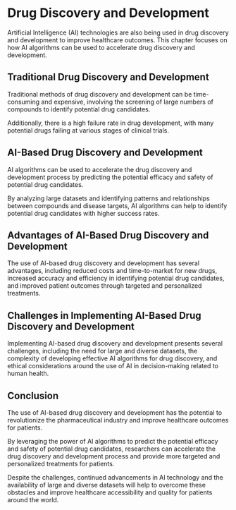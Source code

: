 Drug Discovery and Development
===================================================================================================

Artificial Intelligence (AI) technologies are also being used in drug discovery and development to improve healthcare outcomes. This chapter focuses on how AI algorithms can be used to accelerate drug discovery and development.

Traditional Drug Discovery and Development
------------------------------------------

Traditional methods of drug discovery and development can be time-consuming and expensive, involving the screening of large numbers of compounds to identify potential drug candidates.

Additionally, there is a high failure rate in drug development, with many potential drugs failing at various stages of clinical trials.

AI-Based Drug Discovery and Development
---------------------------------------

AI algorithms can be used to accelerate the drug discovery and development process by predicting the potential efficacy and safety of potential drug candidates.

By analyzing large datasets and identifying patterns and relationships between compounds and disease targets, AI algorithms can help to identify potential drug candidates with higher success rates.

Advantages of AI-Based Drug Discovery and Development
-----------------------------------------------------

The use of AI-based drug discovery and development has several advantages, including reduced costs and time-to-market for new drugs, increased accuracy and efficiency in identifying potential drug candidates, and improved patient outcomes through targeted and personalized treatments.

Challenges in Implementing AI-Based Drug Discovery and Development
------------------------------------------------------------------

Implementing AI-based drug discovery and development presents several challenges, including the need for large and diverse datasets, the complexity of developing effective AI algorithms for drug discovery, and ethical considerations around the use of AI in decision-making related to human health.

Conclusion
----------

The use of AI-based drug discovery and development has the potential to revolutionize the pharmaceutical industry and improve healthcare outcomes for patients.

By leveraging the power of AI algorithms to predict the potential efficacy and safety of potential drug candidates, researchers can accelerate the drug discovery and development process and provide more targeted and personalized treatments for patients.

Despite the challenges, continued advancements in AI technology and the availability of large and diverse datasets will help to overcome these obstacles and improve healthcare accessibility and quality for patients around the world.
